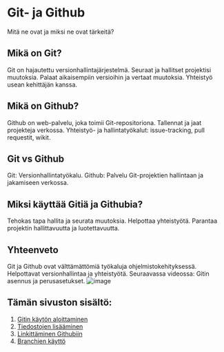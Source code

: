 # Git- ja Github

Mitä ne ovat ja miksi ne ovat tärkeitä?

## Mikä on Git?

Git on hajautettu versionhallintajärjestelmä. 
Seuraat ja hallitset projektisi muutoksia.
Palaat aikaisempiin versioihin ja vertaat muutoksia.
Yhteistyö usean kehittäjän kanssa.

## Mikä on Github?
Github on web-palvelu, joka toimii Git-repositoriona.
Tallennat ja jaat projekteja verkossa.
Yhteistyö- ja hallintatyökalut: issue-tracking, pull requestit, wikit.

## Git vs Github
Git: Versionhallintatyökalu.
Github: Palvelu Git-projektien hallintaan ja jakamiseen verkossa.

## Miksi käyttää Gitiä ja Githubia?
Tehokas tapa hallita ja seurata muutoksia.
Helpottaa yhteistyötä.
Parantaa projektin hallittavuutta ja luotettavuutta.

## Yhteenveto
Git ja Github ovat välttämättömiä työkaluja ohjelmistokehityksessä.
Helpottavat versionhallintaa ja yhteistyötä.
Seuraavassa videossa: Gitin asennus ja perusasetukset.
![image](https://github.com/esedu-tivi/git-cheatsheet/assets/25579111/6da121af-4fbc-453a-af94-7e47083fc3a3)

## Tämän sivuston sisältö:

1. [Gitin käytön aloittaminen](git-notes.md)
2. [Tiedostojen lisääminen](git-notes.md#aloitus)
3. [Linkittäminen Githubiin](git-github.md)
4. [Branchien käyttö](git-branch.md)
